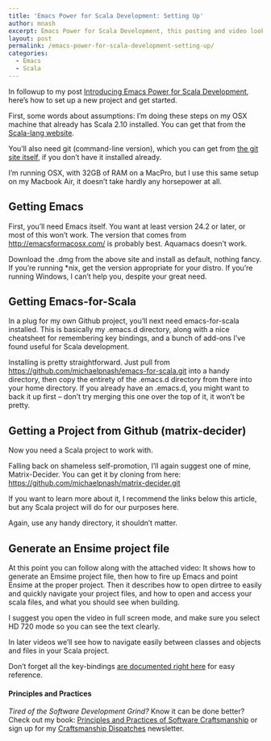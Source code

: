 ```yaml
---
title: 'Emacs Power for Scala Development: Setting Up'
author: mnash
excerpt: Emacs Power for Scala Development, this posting and video looks at getting started, setting up Scala, Emacs, Ensime and related tools, and opening your first project
layout: post
permalink: /emacs-power-for-scala-development-setting-up/
categories:
  - Emacs
  - Scala
---
```

In followup to my post <a href="http://jglobal.com/emacs-power-for-scala-development/" target="_new">Introducing Emacs Power for Scala Development</a>, here&#8217;s how to set up a new project and get started.

First, some words about assumptions: I&#8217;m doing these steps on my OSX machine that already has Scala 2.10 installed. You can get that from the <a href="http://www.scala-lang.org/" target="_new">Scala-lang website</a>.

You&#8217;ll also need git (command-line version), which you can get from <a href="http://git-scm.com/" target="_new">the git site itself</a>, if you don&#8217;t have it installed already.

I&#8217;m running OSX, with 32GB of RAM on a MacPro, but I use this same setup on my Macbook Air, it doesn&#8217;t take hardly any horsepower at all.

## Getting Emacs

First, you&#8217;ll need Emacs itself. You want at least version 24.2 or later, or most of this won&#8217;t work. The version that comes from <a href="http://emacsformacosx.com/" target="_new">http://emacsformacosx.com/</a> is probably best. Aquamacs doesn&#8217;t work.

Download the .dmg from the above site and install as default, nothing fancy. If you&#8217;re running *nix, get the version appropriate for your distro. If you&#8217;re running Windows, I can&#8217;t help you, despite your great need.

## Getting Emacs-for-Scala

In a plug for my own Github project, you&#8217;ll next need emacs-for-scala installed. This is basically my .emacs.d directory, along with a nice cheatsheet for remembering key bindings, and a bunch of add-ons I&#8217;ve found useful for Scala development.

Installing is pretty straightforward. Just pull from https://github.com/michaelpnash/emacs-for-scala.git into a handy directory, then copy the entirety of the .emacs.d directory from there into your home directory. If you already have an .emacs.d, you might want to back it up first &#8211; don&#8217;t try merging this one over the top of it, it won&#8217;t be pretty.

## Getting a Project from Github (matrix-decider)

Now you need a Scala project to work with.

Falling back on shameless self-promotion, I&#8217;ll again suggest one of mine, Matrix-Decider. You can get it by cloning from here: https://github.com/michaelpnash/matrix-decider.git

If you want to learn more about it, I recommend the links below this article, but any Scala project will do for our purposes here.

Again, use any handy directory, it shouldn&#8217;t matter.

## Generate an Ensime project file

At this point you can follow along with the attached video: It shows how to generate an Emsime project file, then how to fire up Emacs and point Ensime at the proper project. Then it describes how to open dirtree to easily and quickly navigate your project files, and how to open and access your scala files, and what you should see when building.

I suggest you open the video in full screen mode, and make sure you select HD 720 mode so you can see the text clearly.

In later videos we&#8217;ll see how to navigate easily between classes and objects and files in your Scala project.

Don&#8217;t forget all the key-bindings <a href="http://jglobal.com/emacs-for-scala-keybindings/" target="_new">are documented right here</a> for easy reference.



<div class="g-plusone" data-annotation="inline" data-width="300">
</div>

<!-- Place this tag after the last +1 button tag. -->

  


<div class="st-callout hastitle lightblue center" >
  <h4 class="st-callout-title ">
    Principles and Practices
  </h4>
  
  <div class="inside">
    <i>Tired of the Software Development Grind?</i> Know it can be done better? Check out my book: <a href="http://jglobal.com/principles-and-practices">Principles and Practices of Software Craftsmanship</a> or sign up for my <a href="http://jglobal.com/dispatches/">Craftsmanship Dispatches</a> newsletter.
  </div>
</div>

<div class="clear">
</div>
